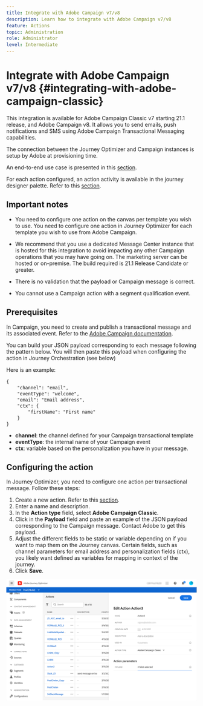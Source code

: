 ```yaml
---
title: Integrate with Adobe Campaign v7/v8
description: Learn how to integrate with Adobe Campaign v7/v8
feature: Actions
topic: Administration
role: Administrator
level: Intermediate
---
```

# Integrate with Adobe Campaign v7/v8 {#integrating-with-adobe-campaign-classic}

This integration is available for Adobe Campaign Classic v7 starting 21.1 release, and Adobe Campaign v8. It allows you to send emails, push notifications and SMS using Adobe Campaign Transactional Messaging capabilities.

The connection between the Journey Optimizer and Campaign instances is setup by Adobe at provisioning time.

An end-to-end use case is presented in this [section](../building-journeys/campaign-classic-use-case.md).

For each action configured, an action activity is available in the journey designer palette. Refer to this [section](../building-journeys/using-adobe-campaign-classic.md).

## Important notes

* You need to configure one action on the canvas per template you wish to use. You need to configure one action in Journey Optimizer for each template you wish to use from Adobe Campaign.

* We recommend that you use a dedicated Message Center instance that is hosted for this integration to avoid impacting any other Campaign operations that you may have going on. The marketing server can be hosted or on-premise. The build required is 21.1 Release Candidate or greater. 

* There is no validation that the payload or Campaign message is correct.

* You cannot use a Campaign action with a segment qualification event.

## Prerequisites

In Campaign, you need to create and publish a transactional message and its associated event. Refer to the [Adobe Campaign documentation](https://experienceleague.adobe.com/docs/campaign-classic/using/transactional-messaging/introduction/about-transactional-messaging.html#transactional-messaging).

You can build your JSON payload corresponding to each message following the pattern below. You will then paste this payload when configuring the action in Journey Orchestration (see below)

Here is an example:

```
{
    "channel": "email",
    "eventType": "welcome",
    "email": "Email address",
    "ctx": {
        "firstName": "First name"
    }
}
```

* **channel**: the channel defined for your Campaign transactional template
* **eventType**: the internal name of your Campaign event
* **ctx**: variable based on the personalization you have in your message. 

## Configuring the action

In Journey Optimizer, you need to configure one action per transactional message. Follow these steps:

1. Create a new action. Refer to this [section](../action/action.md).
1. Enter a name and description.
1. In the **Action type** field, select **Adobe Campaign Classic**.
1. Click in the **Payload** field and paste an example of the JSON payload corresponding to the Campaign message. Contact Adobe to get this payload.
1. Adjust the different fields to be static or variable depending on if you want to map them on the Journey canvas. Certain fields, such as channel parameters for email address and personalization fields (ctx), you likely want defined as variables for mapping in context of the journey.
1. Click **Save**.

![](../assets/accintegration1.png)



